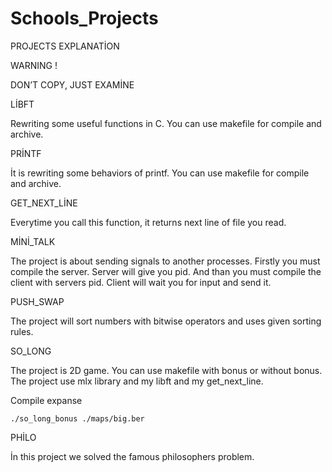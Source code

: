 # Schools_Projects
PROJECTS EXPLANATİON

WARNING !

DON’T COPY, JUST EXAMİNE


LİBFT

Rewriting some useful functions in C.
You can use makefile for compile and archive.

PRİNTF

İt is rewriting some behaviors of printf.
You can use makefile for compile and archive.

GET_NEXT_LİNE

Everytime you call this function, it returns next line of file you read.

MİNİ_TALK

The project is about sending signals to another processes.
Firstly you must compile the server.
Server will give you pid. And than you must compile the client with servers pid.
Client will wait you for input and send it.

PUSH_SWAP

The project will sort numbers with bitwise operators and uses given sorting rules.

SO_LONG

The project is 2D game. You can use makefile with bonus or without bonus. 
The project use mlx library and my libft and my get_next_line.

Compile expanse

	./so_long_bonus ./maps/big.ber

PHİLO

İn this project we solved the famous philosophers problem.
